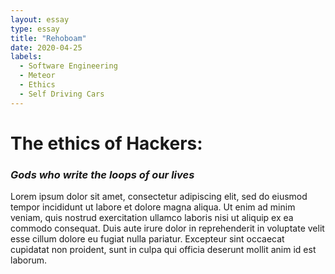 ```yaml
---
layout: essay
type: essay
title: "Rehoboam"
date: 2020-04-25
labels:
  - Software Engineering
  - Meteor
  - Ethics
  - Self Driving Cars
---
```


<h1>The ethics of Hackers:</h1>

<h3><i>Gods who write the loops of our lives</i></h3>


Lorem ipsum dolor sit amet, consectetur adipiscing elit, sed do eiusmod tempor incididunt ut labore et dolore magna aliqua. Ut enim ad minim veniam, quis nostrud exercitation ullamco laboris nisi ut aliquip ex ea commodo consequat. Duis aute irure dolor in reprehenderit in voluptate velit esse cillum dolore eu fugiat nulla pariatur. Excepteur sint occaecat cupidatat non proident, sunt in culpa qui officia deserunt mollit anim id est laborum.
